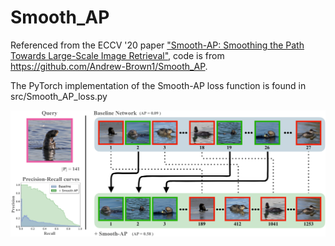 # Smooth_AP

Referenced from the ECCV '20 paper ["Smooth-AP: Smoothing the Path Towards Large-Scale Image Retrieval"](https://www.robots.ox.ac.uk/~vgg/research/smooth-ap/), code is from https://github.com/Andrew-Brown1/Smooth_AP.

The PyTorch implementation of the Smooth-AP loss function is found in src/Smooth_AP_loss.py

![teaser](https://github.com/Andrew-Brown1/Smooth_AP/blob/master/ims/teaser.png)
